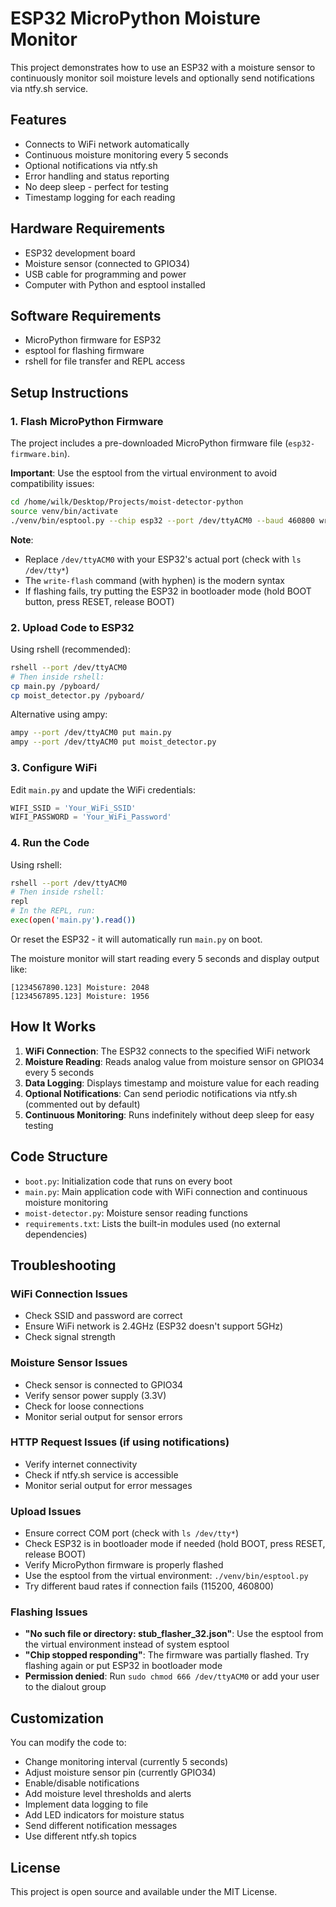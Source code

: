 # ESP32 MicroPython Moisture Monitor

This project demonstrates how to use an ESP32 with a moisture sensor to continuously monitor soil moisture levels and optionally send notifications via ntfy.sh service.

## Features

- Connects to WiFi network automatically
- Continuous moisture monitoring every 5 seconds
- Optional notifications via ntfy.sh
- Error handling and status reporting
- No deep sleep - perfect for testing
- Timestamp logging for each reading

## Hardware Requirements

- ESP32 development board
- Moisture sensor (connected to GPIO34)
- USB cable for programming and power
- Computer with Python and esptool installed

## Software Requirements

- MicroPython firmware for ESP32
- esptool for flashing firmware
- rshell for file transfer and REPL access

## Setup Instructions

### 1. Flash MicroPython Firmware

The project includes a pre-downloaded MicroPython firmware file (`esp32-firmware.bin`).

**Important**: Use the esptool from the virtual environment to avoid compatibility issues:

```bash
cd /home/wilk/Desktop/Projects/moist-detector-python
source venv/bin/activate
./venv/bin/esptool.py --chip esp32 --port /dev/ttyACM0 --baud 460800 write-flash -z 0x1000 esp32-firmware.bin
```

**Note**: 
- Replace `/dev/ttyACM0` with your ESP32's actual port (check with `ls /dev/tty*`)
- The `write-flash` command (with hyphen) is the modern syntax
- If flashing fails, try putting the ESP32 in bootloader mode (hold BOOT button, press RESET, release BOOT)

### 2. Upload Code to ESP32

Using rshell (recommended):
```bash
rshell --port /dev/ttyACM0
# Then inside rshell:
cp main.py /pyboard/
cp moist_detector.py /pyboard/
```

Alternative using ampy:
```bash
ampy --port /dev/ttyACM0 put main.py
ampy --port /dev/ttyACM0 put moist_detector.py
```

### 3. Configure WiFi

Edit `main.py` and update the WiFi credentials:
```python
WIFI_SSID = 'Your_WiFi_SSID'
WIFI_PASSWORD = 'Your_WiFi_Password'
```

### 4. Run the Code

Using rshell:
```bash
rshell --port /dev/ttyACM0
# Then inside rshell:
repl
# In the REPL, run:
exec(open('main.py').read())
```

Or reset the ESP32 - it will automatically run `main.py` on boot.

The moisture monitor will start reading every 5 seconds and display output like:
```
[1234567890.123] Moisture: 2048
[1234567895.123] Moisture: 1956
```

## How It Works

1. **WiFi Connection**: The ESP32 connects to the specified WiFi network
2. **Moisture Reading**: Reads analog value from moisture sensor on GPIO34 every 5 seconds
3. **Data Logging**: Displays timestamp and moisture value for each reading
4. **Optional Notifications**: Can send periodic notifications via ntfy.sh (commented out by default)
5. **Continuous Monitoring**: Runs indefinitely without deep sleep for easy testing

## Code Structure

- `boot.py`: Initialization code that runs on every boot
- `main.py`: Main application code with WiFi connection and continuous moisture monitoring
- `moist-detector.py`: Moisture sensor reading functions
- `requirements.txt`: Lists the built-in modules used (no external dependencies)

## Troubleshooting

### WiFi Connection Issues
- Check SSID and password are correct
- Ensure WiFi network is 2.4GHz (ESP32 doesn't support 5GHz)
- Check signal strength

### Moisture Sensor Issues
- Check sensor is connected to GPIO34
- Verify sensor power supply (3.3V)
- Check for loose connections
- Monitor serial output for sensor errors

### HTTP Request Issues (if using notifications)
- Verify internet connectivity
- Check if ntfy.sh service is accessible
- Monitor serial output for error messages

### Upload Issues
- Ensure correct COM port (check with `ls /dev/tty*`)
- Check ESP32 is in bootloader mode if needed (hold BOOT, press RESET, release BOOT)
- Verify MicroPython firmware is properly flashed
- Use the esptool from the virtual environment: `./venv/bin/esptool.py`
- Try different baud rates if connection fails (115200, 460800)

### Flashing Issues
- **"No such file or directory: stub_flasher_32.json"**: Use the esptool from the virtual environment instead of system esptool
- **"Chip stopped responding"**: The firmware was partially flashed. Try flashing again or put ESP32 in bootloader mode
- **Permission denied**: Run `sudo chmod 666 /dev/ttyACM0` or add your user to the dialout group

## Customization

You can modify the code to:
- Change monitoring interval (currently 5 seconds)
- Adjust moisture sensor pin (currently GPIO34)
- Enable/disable notifications
- Add moisture level thresholds and alerts
- Implement data logging to file
- Add LED indicators for moisture status
- Send different notification messages
- Use different ntfy.sh topics

## License

This project is open source and available under the MIT License.

